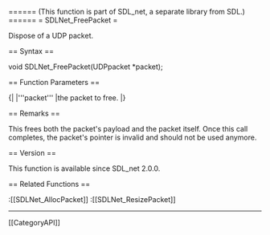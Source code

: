 ====== (This function is part of SDL_net, a separate library from SDL.) ======
= SDLNet_FreePacket =

Dispose of a UDP packet.

== Syntax ==

<syntaxhighlight lang='c'>
void SDLNet_FreePacket(UDPpacket *packet);
</syntaxhighlight>

== Function Parameters ==

{|
|'''packet'''
|the packet to free.
|}

== Remarks ==

This frees both the packet's payload and the packet itself. Once this call
completes, the packet's pointer is invalid and should not be used anymore.

== Version ==

This function is available since SDL_net 2.0.0.

== Related Functions ==

:[[SDLNet_AllocPacket]]
:[[SDLNet_ResizePacket]]

----
[[CategoryAPI]]



